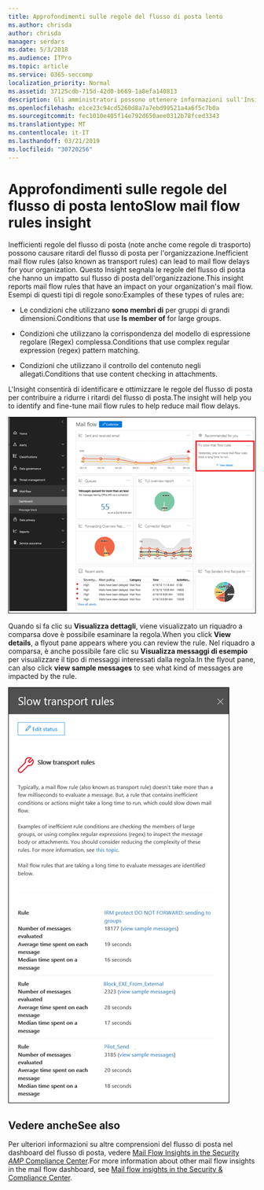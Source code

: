 ```yaml
---
title: Approfondimenti sulle regole del flusso di posta lento
ms.author: chrisda
author: chrisda
manager: serdars
ms.date: 5/3/2018
ms.audience: ITPro
ms.topic: article
ms.service: O365-seccomp
localization_priority: Normal
ms.assetid: 37125cdb-715d-42d0-b669-1a8efa140813
description: Gli amministratori possono ottenere informazioni sull'Insight delle regole del flusso di posta lenta nel dashboard del flusso di posta in Office 365 Security & Compliance Center.
ms.openlocfilehash: e1ce23c94cd5260d8a7a7ebd99521a4a6f5c7b0a
ms.sourcegitcommit: fec1010e405f14e792d650aee0312b78fced3343
ms.translationtype: MT
ms.contentlocale: it-IT
ms.lasthandoff: 03/21/2019
ms.locfileid: "30720256"
---
```

# <a name="slow-mail-flow-rules-insight"></a><span data-ttu-id="f5e13-103">Approfondimenti sulle regole del flusso di posta lento</span><span class="sxs-lookup"><span data-stu-id="f5e13-103">Slow mail flow rules insight</span></span>

<span data-ttu-id="f5e13-104">Inefficienti regole del flusso di posta (note anche come regole di trasporto) possono causare ritardi del flusso di posta per l'organizzazione.</span><span class="sxs-lookup"><span data-stu-id="f5e13-104">Inefficient mail flow rules (also known as transport rules) can lead to mail flow delays for your organization.</span></span> <span data-ttu-id="f5e13-105">Questo Insight segnala le regole del flusso di posta che hanno un impatto sul flusso di posta dell'organizzazione.</span><span class="sxs-lookup"><span data-stu-id="f5e13-105">This insight reports mail flow rules that have an impact on your organization's mail flow.</span></span> <span data-ttu-id="f5e13-106">Esempi di questi tipi di regole sono:</span><span class="sxs-lookup"><span data-stu-id="f5e13-106">Examples of these types of rules are:</span></span>

- <span data-ttu-id="f5e13-107">Le condizioni che utilizzano **sono membri di** per gruppi di grandi dimensioni.</span><span class="sxs-lookup"><span data-stu-id="f5e13-107">Conditions that use **Is member of** for large groups.</span></span>

- <span data-ttu-id="f5e13-108">Condizioni che utilizzano la corrispondenza del modello di espressione regolare (Regex) complessa.</span><span class="sxs-lookup"><span data-stu-id="f5e13-108">Conditions that use complex regular expression (regex) pattern matching.</span></span>

- <span data-ttu-id="f5e13-109">Condizioni che utilizzano il controllo del contenuto negli allegati.</span><span class="sxs-lookup"><span data-stu-id="f5e13-109">Conditions that use content checking in attachments.</span></span>

<span data-ttu-id="f5e13-110">L'Insight consentirà di identificare e ottimizzare le regole del flusso di posta per contribuire a ridurre i ritardi del flusso di posta.</span><span class="sxs-lookup"><span data-stu-id="f5e13-110">The insight will help you to identify and fine-tune mail flow rules to help reduce mail flow delays.</span></span>

![Una panoramica delle regole del flusso di posta lenta nel dashboard del flusso di posta nel centro conformità di Office 365 Security &](media/1dd90faa-f065-4b10-8b47-d35dc127fc26.png)

<span data-ttu-id="f5e13-112">Quando si fa clic su **Visualizza dettagli**, viene visualizzato un riquadro a comparsa dove è possibile esaminare la regola.</span><span class="sxs-lookup"><span data-stu-id="f5e13-112">When you click **View details**, a flyout pane appears where you can review the rule.</span></span> <span data-ttu-id="f5e13-113">Nel riquadro a comparsa, è anche possibile fare clic su **Visualizza messaggi di esempio** per visualizzare il tipo di messaggi interessati dalla regola.</span><span class="sxs-lookup"><span data-stu-id="f5e13-113">In the flyout pane, can also click **view sample messages** to see what kind of messages are impacted by the rule.</span></span>

![Riquadro a comparsa dopo aver fatto clic su Visualizza dettagli in una panoramica delle regole del flusso di posta lenta nel dashboard del flusso di posta](media/2cbd43b7-1f21-4338-a70c-7b50de5c69cd.png)

## <a name="see-also"></a><span data-ttu-id="f5e13-115">Vedere anche</span><span class="sxs-lookup"><span data-stu-id="f5e13-115">See also</span></span>

<span data-ttu-id="f5e13-116">Per ulteriori informazioni su altre comprensioni del flusso di posta nel dashboard del flusso di posta, vedere [Mail Flow Insights in the Security _AMP_ Compliance Center](mail-flow-insights.md).</span><span class="sxs-lookup"><span data-stu-id="f5e13-116">For more information about other mail flow insights in the mail flow dashboard, see [Mail flow insights in the Security & Compliance Center](mail-flow-insights.md).</span></span>
